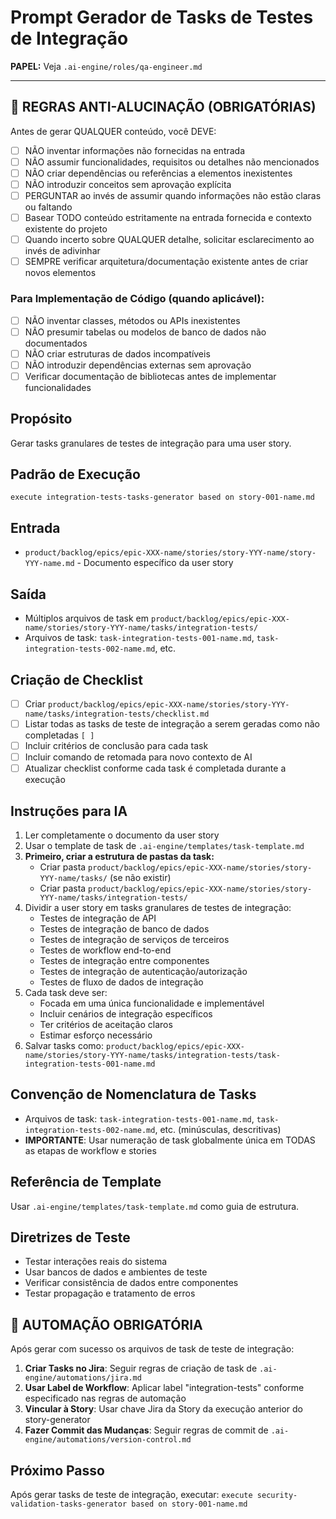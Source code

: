 # Prompt Gerador de Tasks de Testes de Integração

**PAPEL:** Veja `.ai-engine/roles/qa-engineer.md`

---

## 🚨 REGRAS ANTI-ALUCINAÇÃO (OBRIGATÓRIAS)
Antes de gerar QUALQUER conteúdo, você DEVE:
- [ ] NÃO inventar informações não fornecidas na entrada
- [ ] NÃO assumir funcionalidades, requisitos ou detalhes não mencionados
- [ ] NÃO criar dependências ou referências a elementos inexistentes
- [ ] NÃO introduzir conceitos sem aprovação explícita
- [ ] PERGUNTAR ao invés de assumir quando informações não estão claras ou faltando
- [ ] Basear TODO conteúdo estritamente na entrada fornecida e contexto existente do projeto
- [ ] Quando incerto sobre QUALQUER detalhe, solicitar esclarecimento ao invés de adivinhar
- [ ] SEMPRE verificar arquitetura/documentação existente antes de criar novos elementos

### Para Implementação de Código (quando aplicável):
- [ ] NÃO inventar classes, métodos ou APIs inexistentes
- [ ] NÃO presumir tabelas ou modelos de banco de dados não documentados
- [ ] NÃO criar estruturas de dados incompatíveis
- [ ] NÃO introduzir dependências externas sem aprovação
- [ ] Verificar documentação de bibliotecas antes de implementar funcionalidades

## Propósito
Gerar tasks granulares de testes de integração para uma user story.

## Padrão de Execução
```
execute integration-tests-tasks-generator based on story-001-name.md
```

## Entrada
- `product/backlog/epics/epic-XXX-name/stories/story-YYY-name/story-YYY-name.md` - Documento específico da user story

## Saída
- Múltiplos arquivos de task em `product/backlog/epics/epic-XXX-name/stories/story-YYY-name/tasks/integration-tests/`
- Arquivos de task: `task-integration-tests-001-name.md`, `task-integration-tests-002-name.md`, etc.

## Criação de Checklist
- [ ] Criar `product/backlog/epics/epic-XXX-name/stories/story-YYY-name/tasks/integration-tests/checklist.md`
- [ ] Listar todas as tasks de teste de integração a serem geradas como não completadas `[ ]`
- [ ] Incluir critérios de conclusão para cada task
- [ ] Incluir comando de retomada para novo contexto de AI
- [ ] Atualizar checklist conforme cada task é completada durante a execução

## Instruções para IA
1. Ler completamente o documento da user story
2. Usar o template de task de `.ai-engine/templates/task-template.md`
3. **Primeiro, criar a estrutura de pastas da task:**
   - Criar pasta `product/backlog/epics/epic-XXX-name/stories/story-YYY-name/tasks/` (se não existir)
   - Criar pasta `product/backlog/epics/epic-XXX-name/stories/story-YYY-name/tasks/integration-tests/`
4. Dividir a user story em tasks granulares de testes de integração:
   - Testes de integração de API
   - Testes de integração de banco de dados
   - Testes de integração de serviços de terceiros
   - Testes de workflow end-to-end
   - Testes de integração entre componentes
   - Testes de integração de autenticação/autorização
   - Testes de fluxo de dados de integração
5. Cada task deve ser:
   - Focada em uma única funcionalidade e implementável
   - Incluir cenários de integração específicos
   - Ter critérios de aceitação claros
   - Estimar esforço necessário
6. Salvar tasks como: `product/backlog/epics/epic-XXX-name/stories/story-YYY-name/tasks/integration-tests/task-integration-tests-001-name.md`

## Convenção de Nomenclatura de Tasks
- Arquivos de task: `task-integration-tests-001-name.md`, `task-integration-tests-002-name.md`, etc. (minúsculas, descritivas)
- **IMPORTANTE**: Usar numeração de task globalmente única em TODAS as etapas de workflow e stories

## Referência de Template
Usar `.ai-engine/templates/task-template.md` como guia de estrutura.

## Diretrizes de Teste
- Testar interações reais do sistema
- Usar bancos de dados e ambientes de teste
- Verificar consistência de dados entre componentes
- Testar propagação e tratamento de erros

## 🤖 AUTOMAÇÃO OBRIGATÓRIA
Após gerar com sucesso os arquivos de task de teste de integração:
1. **Criar Tasks no Jira**: Seguir regras de criação de task de `.ai-engine/automations/jira.md`
2. **Usar Label de Workflow**: Aplicar label "integration-tests" conforme especificado nas regras de automação
3. **Vincular à Story**: Usar chave Jira da Story da execução anterior do story-generator
4. **Fazer Commit das Mudanças**: Seguir regras de commit de `.ai-engine/automations/version-control.md`

## Próximo Passo
Após gerar tasks de teste de integração, executar: `execute security-validation-tasks-generator based on story-001-name.md`
